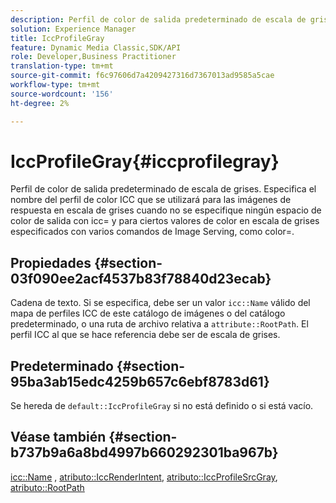 ```yaml
---
description: Perfil de color de salida predeterminado de escala de grises. Especifica el nombre del perfil de color ICC que se utilizará para las imágenes de respuesta en escala de grises cuando no se especifique ningún espacio de color de salida con icc= y para ciertos valores de color en escala de grises especificados con varios comandos de Image Serving, como color=.
solution: Experience Manager
title: IccProfileGray
feature: Dynamic Media Classic,SDK/API
role: Developer,Business Practitioner
translation-type: tm+mt
source-git-commit: f6c97606d7a4209427316d7367013ad9585a5cae
workflow-type: tm+mt
source-wordcount: '156'
ht-degree: 2%

---
```



# IccProfileGray{#iccprofilegray}

Perfil de color de salida predeterminado de escala de grises. Especifica el nombre del perfil de color ICC que se utilizará para las imágenes de respuesta en escala de grises cuando no se especifique ningún espacio de color de salida con icc= y para ciertos valores de color en escala de grises especificados con varios comandos de Image Serving, como color=.

## Propiedades {#section-03f090ee2acf4537b83f78840d23ecab}

Cadena de texto. Si se especifica, debe ser un valor `icc::Name` válido del mapa de perfiles ICC de este catálogo de imágenes o del catálogo predeterminado, o una ruta de archivo relativa a `attribute::RootPath`. El perfil ICC al que se hace referencia debe ser de escala de grises.

## Predeterminado {#section-95ba3ab15edc4259b657c6ebf8783d61}

Se hereda de `default::IccProfileGray` si no está definido o si está vacío.

## Véase también {#section-b737b9a6a8bd4997b660292301ba967b}

[icc::Name](../../../../../is-api/image-catalog/image-serving-api-ref/c-image-catalog-reference/c-icc-profile-map-reference/r-name-icc.md#reference-9e7d3c8e35434981a3dfac66b8946cbe) ,  [atributo::IccRenderIntent](../../../../../is-api/image-catalog/image-serving-api-ref/c-image-catalog-reference/c-attributes-reference/r-iccrenderintent.md#reference-012f207f28bd4406a5368d23ed95a51f),  [atributo::IccProfileSrcGray](../../../../../is-api/image-catalog/image-serving-api-ref/c-image-catalog-reference/c-attributes-reference/r-iccprofilesrcgray.md#reference-a717831da24d43f680d01393660f12f9),  [atributo::RootPath](../../../../../is-api/image-catalog/image-serving-api-ref/c-image-catalog-reference/c-attributes-reference/r-rootpath.md#reference-17d57e5967be403b8408fa7214017494)
